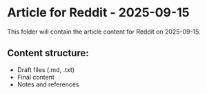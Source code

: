 # Article for Reddit - 2025-09-15

This folder will contain the article content for Reddit on 2025-09-15.

## Content structure:
- Draft files (.md, .txt)
- Final content
- Notes and references
